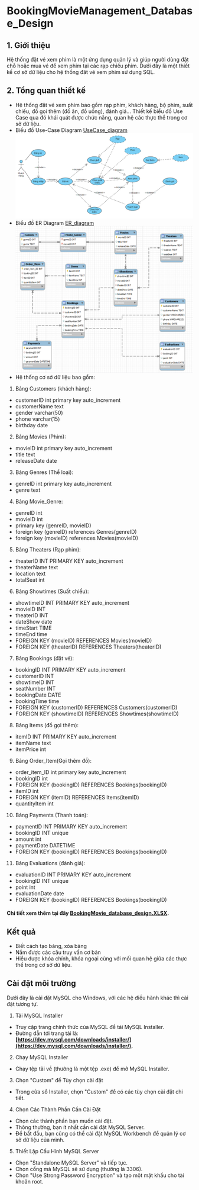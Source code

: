 # BookingMovieManagement_Database_Design

## 1. Giới thiệu
Hệ thống đặt vé xem phim là một ứng dụng quản lý và giúp người dùng đặt chỗ hoặc mua vé để xem phim tại các rạp chiếu phim. Dưới đây là một thiết kế cơ sở dữ liệu cho hệ thống đăt vé xem phim sử dụng SQL.
## 2. Tổng quan thiết kế
- Hệ thống đặt vé xem phim bao gồm rạp phim, khách hàng, bộ phim, suất chiếu, đồ gọi thêm (đồ ăn, đồ uống), đánh giá...
Thiết kế biểu đồ Use Case qua đó khái quát được chức năng, quan hệ các thực thể trong cơ sở dữ liệu.
- Biểu đồ Use-Case Diagram [UseCase_diagram](Diagram/UseCaseDiagram.vpd)
![](Diagram/UseCaseDiagram.png)
- Biểu đồ ER Diagram [ER_diagram](Diagram/ER_diagram.mwb)
![](Diagram/ER_diagram.png)
- Hệ thống cơ sở dữ liệu bao gồm:
1. Bảng Customers (khách hàng):
- customerID int primary key auto_increment
- customerName text
- gender varchar(50)
- phone varchar(15)
- birthday date 

2. Bảng Movies (Phim):
- movieID int primary key auto_increment
- title text
- releaseDate date

3. Bảng Genres (Thể loại):
- genreID int primary key auto_increment
- genre text
 
4. Bảng Movie_Genre:
- genreID int 
- movieID int
- primary key (genreID, movieID)
- foreign key (genreID) references Genres(genreID)
- foreign key (movieID) references Movies(movieID) 

5. Bảng Theaters (Rạp phim):
-    theaterID INT PRIMARY KEY auto_increment
-    theaterName text
-    location text
-    totalSeat int

6. Bảng Showtimes (Suất chiếu):
-    showtimeID INT PRIMARY KEY auto_increment
-    movieID INT
-    theaterID INT
-    dateShow date
-    timeStart TIME
-    timeEnd time
-    FOREIGN KEY (movieID) REFERENCES Movies(movieID)
-    FOREIGN KEY (theaterID) REFERENCES Theaters(theaterID)

7. Bảng Bookings (đặt vé):
-    bookingID INT PRIMARY KEY auto_increment 
-    customerID INT
-    showtimeID INT
-    seatNumber INT
-    bookingDate DATE
-    bookingTime time
-    FOREIGN KEY (customerID) REFERENCES Customers(customerID)
-    FOREIGN KEY (showtimeID) REFERENCES Showtimes(showtimeID)

8. Bảng Items (đồ gọi thêm):
-    itemID INT PRIMARY KEY auto_increment 
-    itemName text
-    itemPrice int

9. Bảng Order_Item(Gọi thêm đồ):
- order_item_ID int primary key auto_increment
- bookingID int
- FOREIGN KEY (bookingID) REFERENCES Bookings(bookingID)
- itemID int
- FOREIGN KEY (itemID) REFERENCES Items(itemID)
- quantityItem int


10. Bảng Payments (Thanh toán):
-    paymentID INT PRIMARY KEY auto_increment
-    bookingID INT unique 
-    amount int
-    paymentDate DATETIME
-    FOREIGN KEY (bookingID) REFERENCES Bookings(bookingID)
  
11. Bảng Evaluations (đánh giá):
-    evaluationID INT PRIMARY KEY auto_increment
-    bookingID INT unique 
-    point int
-    evaluationDate date
-    FOREIGN KEY (bookingID) REFERENCES Bookings(bookingID)
#### Chi tiết xem thêm tại đây **[BookingMovie_database_design.XLSX](https://docs.google.com/spreadsheets/d/1tf4uSJdZvCEONUMi_B01MdSr9F-4anID/edit?usp=drive_link&ouid=108740500499233988249&rtpof=true&sd=true").**
## Kết quả
- Biết cách tạo bảng, xóa bảng
- Nắm được các câu truy vấn cơ bản
- Hiểu được khóa chính, khóa ngoại cùng với mối quan hệ giữa các thực thể trong cơ sở dữ liệu.
## Cài đặt môi trường
Dưới đây là cài đặt MySQL cho Windows, với các hệ điều hành khác thì cài đặt tương tự.
1. Tải MySQL Installer

- Truy cập trang chính thức của MySQL để tải MySQL Installer.
- Đường dẫn tới trang tải là: **[https://dev.mysql.com/downloads/installer/](https://dev.mysql.com/downloads/installer/).**
2. Chạy MySQL Installer

- Chạy tệp tải về (thường là một tệp .exe) để mở MySQL Installer.

3. Chọn "Custom" để Tùy chọn cài đặt

- Trong cửa sổ Installer, chọn "Custom" để có các tùy chọn cài đặt chi tiết.

4. Chọn Các Thành Phần Cần Cài Đặt

- Chọn các thành phần bạn muốn cài đặt.
- Thông thường, bạn ít nhất cần cài đặt MySQL Server.
- Để bắt đầu, bạn cũng có thể cài đặt MySQL Workbench để quản lý cơ sở dữ liệu của mình.

5. Thiết Lập Cấu Hình MySQL Server

- Chọn "Standalone MySQL Server" và tiếp tục.
- Chọn cổng mà MySQL sẽ sử dụng (thường là 3306).
- Chọn "Use Strong Password Encryption" và tạo một mật khẩu cho tài khoản root.
